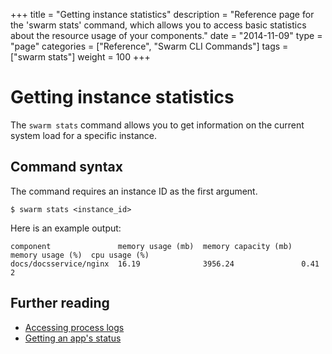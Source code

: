 +++
title = "Getting instance statistics"
description = "Reference page for the 'swarm stats' command, which allows you to access basic statistics about the resource usage of your components."
date = "2014-11-09"
type = "page"
categories = ["Reference", "Swarm CLI Commands"]
tags = ["swarm stats"]
weight = 100
+++

# Getting instance statistics

The `swarm stats` command allows you to get information on the current system load for a specific instance.

## Command syntax

The command requires an instance ID as the first argument.

    $ swarm stats <instance_id>

<!-- TODO: Create reference page on instance IDs and link from here. -->

Here is an example output:

```
component               memory usage (mb)  memory capacity (mb)  memory usage (%)  cpu usage (%)
docs/docsservice/nginx  16.19              3956.24               0.41              2
```

## Further reading

 * [Accessing process logs](../logs/)
 * [Getting an app's status](../status/)
